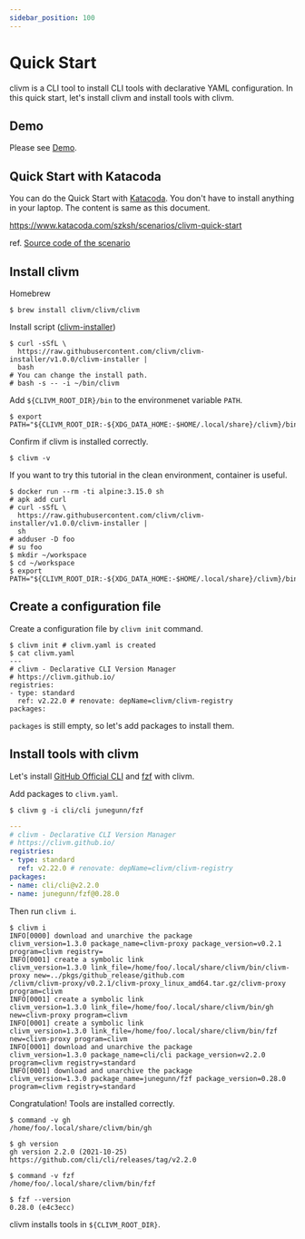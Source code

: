 ```yaml
---
sidebar_position: 100
---
```


# Quick Start

clivm is a CLI tool to install CLI tools with declarative YAML configuration.
In this quick start, let's install clivm and install tools with clivm.

## Demo

Please see [Demo](https://asciinema.org/a/498262?autoplay=1).

## Quick Start with Katacoda

You can do the Quick Start with [Katacoda](https://www.katacoda.com/).
You don't have to install anything in your laptop.
The content is same as this document.

https://www.katacoda.com/szksh/scenarios/clivm-quick-start

ref. [Source code of the scenario](https://github.com/suzuki-shunsuke/katacoda-scenarios/tree/master/clivm-quick-start)

## Install clivm

Homebrew

```console
$ brew install clivm/clivm/clivm
```

Install script ([clivm-installer](https://github.com/clivm/clivm-installer))

```console
$ curl -sSfL \
  https://raw.githubusercontent.com/clivm/clivm-installer/v1.0.0/clivm-installer |
  bash
# You can change the install path.
# bash -s -- -i ~/bin/clivm
```

Add `${CLIVM_ROOT_DIR}/bin` to the environmenet variable `PATH`.

```console
$ export PATH="${CLIVM_ROOT_DIR:-${XDG_DATA_HOME:-$HOME/.local/share}/clivm}/bin:$PATH"
```

Confirm if clivm is installed correctly.

```console
$ clivm -v
```

If you want to try this tutorial in the clean environment, container is useful.

```console
$ docker run --rm -ti alpine:3.15.0 sh
# apk add curl
# curl -sSfL \
  https://raw.githubusercontent.com/clivm/clivm-installer/v1.0.0/clivm-installer |
  sh
# adduser -D foo
# su foo
$ mkdir ~/workspace
$ cd ~/workspace
$ export PATH="${CLIVM_ROOT_DIR:-${XDG_DATA_HOME:-$HOME/.local/share}/clivm}/bin:$PATH"
```

## Create a configuration file

Create a configuration file by `clivm init` command.

```console
$ clivm init # clivm.yaml is created
$ cat clivm.yaml
---
# clivm - Declarative CLI Version Manager
# https://clivm.github.io/
registries:
- type: standard
  ref: v2.22.0 # renovate: depName=clivm/clivm-registry
packages:
```

`packages` is still empty, so let's add packages to install them.

## Install tools with clivm

Let's install [GitHub Official CLI](https://cli.github.com/) and [fzf](https://github.com/junegunn/fzf) with clivm.

Add packages to `clivm.yaml`.

```console
$ clivm g -i cli/cli junegunn/fzf
```

```yaml
---
# clivm - Declarative CLI Version Manager
# https://clivm.github.io/
registries:
- type: standard
  ref: v2.22.0 # renovate: depName=clivm/clivm-registry
packages:
- name: cli/cli@v2.2.0
- name: junegunn/fzf@0.28.0
```

Then run `clivm i`.

```console
$ clivm i 
INFO[0000] download and unarchive the package            clivm_version=1.3.0 package_name=clivm-proxy package_version=v0.2.1 program=clivm registry=
INFO[0001] create a symbolic link                        clivm_version=1.3.0 link_file=/home/foo/.local/share/clivm/bin/clivm-proxy new=../pkgs/github_release/github.com
/clivm/clivm-proxy/v0.2.1/clivm-proxy_linux_amd64.tar.gz/clivm-proxy program=clivm
INFO[0001] create a symbolic link                        clivm_version=1.3.0 link_file=/home/foo/.local/share/clivm/bin/gh new=clivm-proxy program=clivm
INFO[0001] create a symbolic link                        clivm_version=1.3.0 link_file=/home/foo/.local/share/clivm/bin/fzf new=clivm-proxy program=clivm
INFO[0001] download and unarchive the package            clivm_version=1.3.0 package_name=cli/cli package_version=v2.2.0 program=clivm registry=standard
INFO[0001] download and unarchive the package            clivm_version=1.3.0 package_name=junegunn/fzf package_version=0.28.0 program=clivm registry=standard
```

Congratulation! Tools are installed correctly.

```console
$ command -v gh
/home/foo/.local/share/clivm/bin/gh

$ gh version
gh version 2.2.0 (2021-10-25)
https://github.com/cli/cli/releases/tag/v2.2.0

$ command -v fzf
/home/foo/.local/share/clivm/bin/fzf

$ fzf --version
0.28.0 (e4c3ecc)
```

clivm installs tools in `${CLIVM_ROOT_DIR}`.
